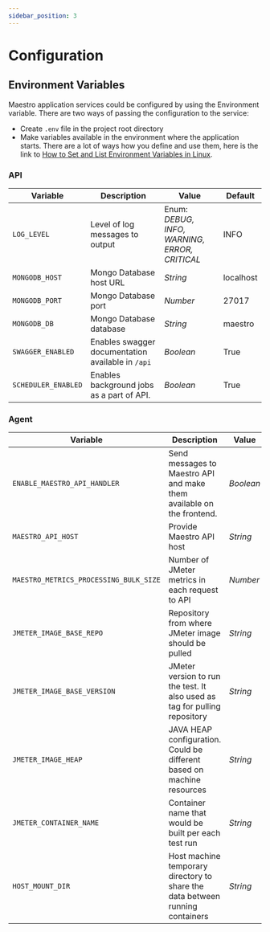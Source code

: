 ```yaml
---
sidebar_position: 3
---
```


# Configuration

## Environment Variables

Maestro application services could be configured by using the Environment variable. There are two ways of passing the configuration to the service:

- Create `.env` file in the project root directory
- Make variables available in the environment where the application starts. There are a lot of ways how you define and use them, here is the link to [How to Set and List Environment Variables in Linux](https://linuxize.com/post/how-to-set-and-list-environment-variables-in-linux/).

### API

| Variable            | Description                                       | Value                                         | Default   |
| ------------------- | ------------------------------------------------- | --------------------------------------------- | --------- |
| `LOG_LEVEL`         | Level of log messages to output                   | Enum: _DEBUG, INFO, WARNING, ERROR, CRITICAL_ | INFO      |
| `MONGODB_HOST`      | Mongo Database host URL                           | _String_                                      | localhost |
| `MONGODB_PORT`      | Mongo Database port                               | _Number_                                      | 27017     |
| `MONGODB_DB`        | Mongo Database database                           | _String_                                      | maestro   |
| `SWAGGER_ENABLED`   | Enables swagger documentation available in `/api` | _Boolean_                                     | True      |
| `SCHEDULER_ENABLED` | Enables background jobs as a part of API.         | _Boolean_                                     | True      |

### Agent

| Variable                               | Description                                                                   | Value     | Default                                   |
| -------------------------------------- | ----------------------------------------------------------------------------- | --------- | ----------------------------------------- |
| `ENABLE_MAESTRO_API_HANDLER`           | Send messages to Maestro API and make them available on the frontend.         | _Boolean_ | True                                      |
| `MAESTRO_API_HOST`                     | Provide Maestro API host                                                      | _String_  | `http://localhost:5000`                   |
| `MAESTRO_METRICS_PROCESSING_BULK_SIZE` | Number of JMeter metrics in each request to API                               | _Number_  | 100                                       |
| `JMETER_IMAGE_BASE_REPO`               | Repository from where JMeter image should be pulled                           | _String_  | ''                                        |
| `JMETER_IMAGE_BASE_VERSION`            | JMeter version to run the test. It also used as tag for pulling repository    | _String_  | ''                                        |
| `JMETER_IMAGE_HEAP`                    | JAVA HEAP configuration. Could be different based on machine resources        | _String_  | '-Xms1g -Xmx1g -XX:MaxMetaspaceSize=256m' |
| `JMETER_CONTAINER_NAME`                | Container name that would be built per each test run                          | _String_  | 'maestrojmeter'                           |
| `HOST_MOUNT_DIR`                       | Host machine temporary directory to share the data between running containers | _String_  | '/tmp/maestrojmeter'                      |
